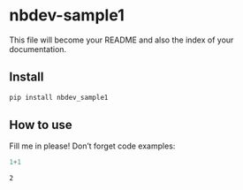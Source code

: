 nbdev-sample1
================

<!-- WARNING: THIS FILE WAS AUTOGENERATED! DO NOT EDIT! -->

This file will become your README and also the index of your
documentation.

## Install

``` sh
pip install nbdev_sample1
```

## How to use

Fill me in please! Don’t forget code examples:

``` python
1+1
```

    2
